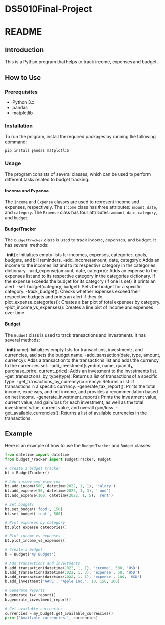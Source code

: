 # DS5010Final-Project

# README

## Introduction

This is a Python program that helps to track income, expenses and budget.

## How to Use

### Prerequisites

- Python 3.x
- pandas
- matplotlib

### Installation

To run the program, install the required packages by running the following command:

```python
pip install pandas matplotlib
```

### Usage

The program consists of several classes, which can be used to perform different tasks related to budget tracking. 

#### Income and Expense

The `Income` and `Expense` classes are used to represent income and expenses, respectively. The `Income` class has three attributes: `amount`, `date`, and `category`. The `Expense` class has four attributes: `amount`, `date`, `category`, and `budget`. 

#### BudgetTracker

The `BudgetTracker` class is used to track income, expenses, and budget. It has several methods:

-__init__(): Initializes empty lists for incomes, expenses, categories, goals, budgets, and bill reminders.
-add_income(amount, date, category): Adds an income to the incomes list and to its respective category in the categories dictionary.
-add_expense(amount, date, category): Adds an expense to the expenses list and to its respective category in the categories dictionary. If the expense exceeds the budget for its category (if one is set), it prints an alert.
-set_budget(category, budget): Sets the budget for a specific category.
-track_budget(): Checks whether expenses exceed their respective budgets and prints an alert if they do.
-plot_expense_categories(): Creates a bar plot of total expenses by category.
-plot_income_vs_expenses(): Creates a line plot of income and expenses over time.

#### Budget

The `Budget` class is used to track transactions and investments. It has several methods:

-__init__(name): Initializes empty lists for transactions, investments, and currencies, and sets the budget name.
-add_transaction(date, type, amount, currency): Adds a transaction to the transactions list and adds the currency to the currencies set.
-add_investment(symbol, name, quantity, purchase_price, current_price): Adds an investment to the investments list.
-get_transactions_by_type(type): Returns a list of transactions of a specific type.
-get_transactions_by_currency(currency): Returns a list of transactions in a specific currency.
-generate_tax_report(): Prints the total income, expenses, and net income, and provides a recommendation based on net income.
-generate_investment_report(): Prints the investment value, current value, and gain/loss for each investment, as well as the total investment value, current value, and overall gain/loss.
-get_available_currencies(): Returns a list of available currencies in the transactions.

## Example

Here is an example of how to use the `BudgetTracker` and `Budget` classes:

```python
from datetime import datetime
from budget_tracker import BudgetTracker, Budget

# Create a budget tracker
bt = BudgetTracker()

# Add income and expenses
bt.add_income(500, datetime(2022, 1, 1), 'salary')
bt.add_expense(50, datetime(2022, 1, 3), 'food')
bt.add_expense(100, datetime(2022, 1, 5), 'rent')

# Set budgets
bt.set_budget('food', 150)
bt.set_budget('rent', 500)

# Plot expenses by category
bt.plot_expense_categories()

# Plot income vs expenses
bt.plot_income_vs_expenses()

# Create a budget
b = Budget('My Budget')

# Add transactions and investments
b.add_transaction(datetime(2022, 1, 1), 'income', 500, 'USD')
b.add_transaction(datetime(2022, 1, 3), 'expense', 50, 'USD')
b.add_transaction(datetime(2022, 1, 5), 'expense', 100, 'USD')
b.add_investment('AAPL', 'Apple Inc.', 10, 150, 160)

# Generate reports
b.generate_tax_report()
b.generate_investment_report()

# Get available currencies
currencies = my_budget.get_available_currencies()
print('Available currencies:', currencies)
